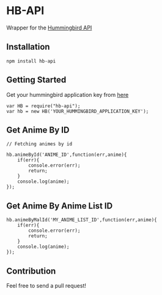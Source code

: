 # HB-API
Wrapper for the [Hummingbird API](http://hummingbird.me/)

## Installation

`npm install hb-api`

## Getting Started

Get your hummingbird application key from [here](https://hummingbird.me/apps/mine)

```
var HB = require("hb-api");
var hb = new HB('YOUR_HUMMINGBIRD_APPLICATION_KEY');
```

## Get Anime By ID

```
// Fetching animes by id

hb.animeById('ANIME_ID',function(err,anime){
	if(err){
		console.error(err);
		return;
	}
	console.log(anime);
});
```

## Get Anime By Anime List ID

```
hb.animeByMalId('MY_ANIME_LIST_ID',function(err,anime){
	if(err){
		console.error(err);
		return;
	}
	console.log(anime);
});
```

## Contribution

Feel free to send a pull request!


